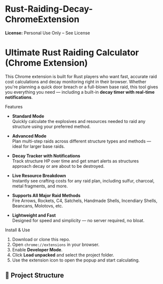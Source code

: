 # Rust-Raiding-Decay-ChromeExtension

**License:** Personal Use Only – See License 

# Ultimate Rust Raiding Calculator (Chrome Extension)

This Chrome extension is built for Rust players who want fast, accurate raid cost calculations and decay monitoring right in their browser. Whether you're planning a quick door breach or a full-blown base raid, this tool gives you everything you need — including a built-in **decay timer with real-time notifications**.

Features

-  **Standard Mode**  
  Quickly calculate the explosives and resources needed to raid any structure using your preferred method.

-  **Advanced Mode**  
  Plan multi-step raids across different structure types and methods — ideal for larger base raids.

-  **Decay Tracker with Notifications**  
  Track structure HP over time and get smart alerts as structures approach decay or are about to be destroyed.

-  **Live Resource Breakdown**  
  Instantly see crafting costs for any raid plan, including sulfur, charcoal, metal fragments, and more.

-  **Supports All Major Raid Methods**  
  Fire Arrows, Rockets, C4, Satchels, Handmade Shells, Incendiary Shells, Beancans, Molotovs, etc.

-  **Lightweight and Fast**  
  Designed for speed and simplicity — no server required, no bloat.

Install & Use

1. Download or clone this repo.
2. Open `chrome://extensions` in your browser.
3. Enable **Developer Mode**.
4. Click **Load unpacked** and select the project folder.
5. Use the extension icon to open the popup and start calculating.

## 📁 Project Structure
